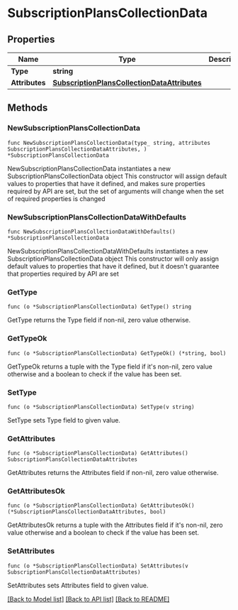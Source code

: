 # SubscriptionPlansCollectionData

## Properties

Name | Type | Description | Notes
------------ | ------------- | ------------- | -------------
**Type** | **string** |  | 
**Attributes** | [**SubscriptionPlansCollectionDataAttributes**](SubscriptionPlansCollectionDataAttributes.md) |  | 

## Methods

### NewSubscriptionPlansCollectionData

`func NewSubscriptionPlansCollectionData(type_ string, attributes SubscriptionPlansCollectionDataAttributes, ) *SubscriptionPlansCollectionData`

NewSubscriptionPlansCollectionData instantiates a new SubscriptionPlansCollectionData object
This constructor will assign default values to properties that have it defined,
and makes sure properties required by API are set, but the set of arguments
will change when the set of required properties is changed

### NewSubscriptionPlansCollectionDataWithDefaults

`func NewSubscriptionPlansCollectionDataWithDefaults() *SubscriptionPlansCollectionData`

NewSubscriptionPlansCollectionDataWithDefaults instantiates a new SubscriptionPlansCollectionData object
This constructor will only assign default values to properties that have it defined,
but it doesn't guarantee that properties required by API are set

### GetType

`func (o *SubscriptionPlansCollectionData) GetType() string`

GetType returns the Type field if non-nil, zero value otherwise.

### GetTypeOk

`func (o *SubscriptionPlansCollectionData) GetTypeOk() (*string, bool)`

GetTypeOk returns a tuple with the Type field if it's non-nil, zero value otherwise
and a boolean to check if the value has been set.

### SetType

`func (o *SubscriptionPlansCollectionData) SetType(v string)`

SetType sets Type field to given value.


### GetAttributes

`func (o *SubscriptionPlansCollectionData) GetAttributes() SubscriptionPlansCollectionDataAttributes`

GetAttributes returns the Attributes field if non-nil, zero value otherwise.

### GetAttributesOk

`func (o *SubscriptionPlansCollectionData) GetAttributesOk() (*SubscriptionPlansCollectionDataAttributes, bool)`

GetAttributesOk returns a tuple with the Attributes field if it's non-nil, zero value otherwise
and a boolean to check if the value has been set.

### SetAttributes

`func (o *SubscriptionPlansCollectionData) SetAttributes(v SubscriptionPlansCollectionDataAttributes)`

SetAttributes sets Attributes field to given value.



[[Back to Model list]](../README.md#documentation-for-models) [[Back to API list]](../README.md#documentation-for-api-endpoints) [[Back to README]](../README.md)


